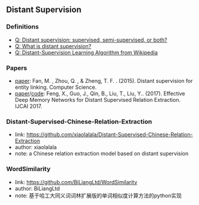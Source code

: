 ## **Distant Supervision**

### Definitions
  * [Q: Distant supervision: supervised, semi-supervised, or both?](https://stats.stackexchange.com/questions/46685/distant-supervision-supervised-semi-supervised-or-both)
  * [Q: What is distant supervision?](https://stackoverflow.com/questions/29575784/what-is-distant-supervision)
  * [Q: Distant-Supervision Learning Algorithm from Wikipedia](http://www.gabormelli.com/RKB/Distant-Supervision_Learning_Algorithm)

### Papers
  * [paper](https://arxiv.org/pdf/1505.03823.pdf): Fan, M. , Zhou, Q. , & Zheng, T. F. . (2015). Distant supervision for entity linking. Computer Science.
  * [paper](https://www.ijcai.org/proceedings/2017/559)/[code](https://github.com/liuyongjie985/Effective_Deep_Memory_Networks_for_Distant_Supervised_Relation_Extraction): Feng, X., Guo, J., Qin, B.,  Liu, T., Liu, Y.. (2017). Effective Deep Memory Networks for Distant Supervised Relation Extraction. IJCAI 2017.

### Distant-Supervised-Chinese-Relation-Extraction
  * link: https://github.com/xiaolalala/Distant-Supervised-Chinese-Relation-Extraction
  * author: xiaolalala
  * note: a Chinese relation extraction model based on distant supervision

### WordSimilarity
  * link: https://github.com/BiLiangLtd/WordSimilarity
  * author: BiLiangLtd
  * note: 基于哈工大同义词词林扩展版的单词相似度计算方法的python实现
